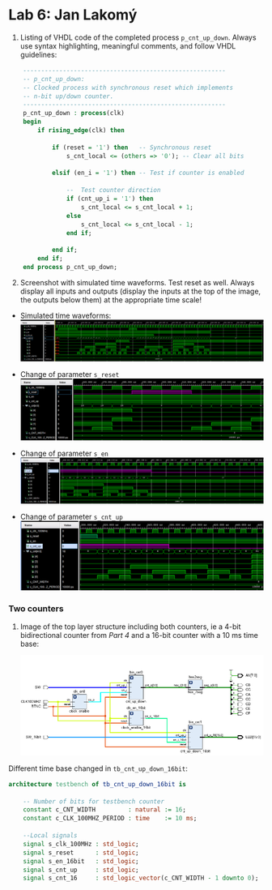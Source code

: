 # Lab 6: Jan Lakomý

1. Listing of VHDL code of the completed process `p_cnt_up_down`. Always use syntax highlighting, meaningful comments, and follow VHDL guidelines:

```vhdl
    --------------------------------------------------------
    -- p_cnt_up_down:
    -- Clocked process with synchronous reset which implements
    -- n-bit up/down counter.
    --------------------------------------------------------
    p_cnt_up_down : process(clk)
    begin
        if rising_edge(clk) then
        
            if (reset = '1') then   -- Synchronous reset
                s_cnt_local <= (others => '0'); -- Clear all bits

            elsif (en_i = '1') then -- Test if counter is enabled
              
                --  Test counter direction
                if (cnt_up_i = '1') then
                    s_cnt_local <= s_cnt_local + 1;
                else 
                    s_cnt_local <= s_cnt_local - 1;  
                end if;     
            
            end if;
        end if;
    end process p_cnt_up_down;
```

2. Screenshot with simulated time waveforms. Test reset as well. Always display all inputs and outputs (display the inputs at the top of the image, the outputs below them) at the appropriate time scale!
 - Simulated time waveforms:
 ![SimulatedTimeWaveforms](images/1.png)

- Change of parameter `s_reset` 
![ChangeOf-s_reset](images/2.png)

- Change of parameter `s_en` 
![ChangeOf-s_en](images/3.png)

- Change of parameter `s_cnt_up` 
![ChangeOf-s_cnt_up](images/4.png)
### Two counters

1. Image of the top layer structure including both counters, ie a 4-bit bidirectional counter from *Part 4* and a 16-bit counter with a 10 ms time base:

   ![Schematic_TOP](images/5.png)
   
Different time base changed in `tb_cnt_up_down_16bit`:
```vhdl
architecture testbench of tb_cnt_up_down_16bit is

    -- Number of bits for testbench counter
    constant c_CNT_WIDTH         : natural := 16;
    constant c_CLK_100MHZ_PERIOD : time    := 10 ms;

    --Local signals
    signal s_clk_100MHz : std_logic;
    signal s_reset      : std_logic;
    signal s_en_16bit   : std_logic;
    signal s_cnt_up     : std_logic;
    signal s_cnt_16     : std_logic_vector(c_CNT_WIDTH - 1 downto 0);
```

